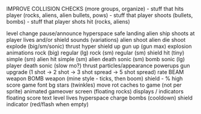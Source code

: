 IMPROVE COLLISION CHECKS (more groups, organize)
    - stuff that hits player (rocks, aliens, alien bullets, pows)
    - stuff that player shoots (bullets, bombs)
    - stuff that player shots hit (rocks, aliens)

level change pause/announce
hyperspace
    safe landing
alien ship
    shoots at player
lives and/or shield
sounds (variations)
    alien shoot
    alien die
    shoot
    explode (big/sm/sonic)
    thrust
    hyper
    shield up
    gun up (gun max)
explosion animations
    rock (big)          regular (lg)
    rock (sm)           regular (sm)
    shield hit (tiny)   simple (sm)
    alien hit           simple (sm)
    alien death         sonic (sm)
    bomb                sonic (lg)
    player death        sonic (slow mo?)
thrust particles/appearance
powerups
    gun upgrade (1 shot -> 2 shot -> 3 shot spread -> 5 shot spread)
        rate
    BEAM weapon
    BOMB weapon (mine style - ticks, then boom)
    shield - %
high score
game font
bg stars (twinkles)
move rot caches to game (not per sprite)
animated gameover screen (floating rocks)
displays / indicators
    floating score text
    level
    lives
    hyperspace charge
    bombs (cooldown)
    shield indicator (red/flash when empty)
